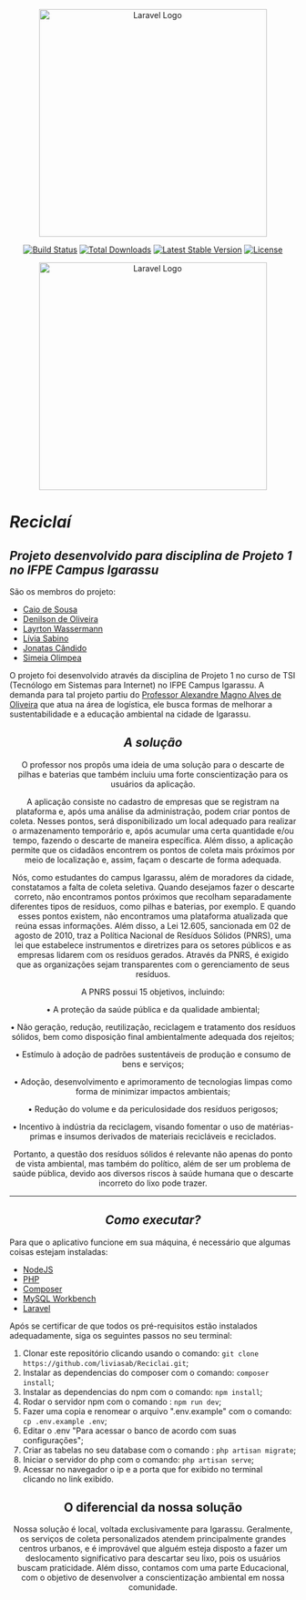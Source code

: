 <p align="center"><a href="https://laravel.com" target="_blank"><img src="https://raw.githubusercontent.com/laravel/art/master/logo-lockup/5%20SVG/2%20CMYK/1%20Full%20Color/laravel-logolockup-cmyk-red.svg" width="400" alt="Laravel Logo"></a></p>

<p align="center">
<a href="https://github.com/laravel/framework/actions"><img src="https://github.com/laravel/framework/workflows/tests/badge.svg" alt="Build Status"></a>
<a href="https://packagist.org/packages/laravel/framework"><img src="https://img.shields.io/packagist/dt/laravel/framework" alt="Total Downloads"></a>
<a href="https://packagist.org/packages/laravel/framework"><img src="https://img.shields.io/packagist/v/laravel/framework" alt="Latest Stable Version"></a>
<a href="https://packagist.org/packages/laravel/framework"><img src="https://img.shields.io/packagist/l/laravel/framework" alt="License"></a>
</p>

<p align="center"><a href="https://laravel.com" target="_blank"><img src="https://raw.githubusercontent.com/laravel/art/master/logo-lockup/5%20SVG/2%20CMYK/1%20Full%20Color/laravel-logolockup-cmyk-red.svg" width="400" alt="Laravel Logo"></a></p>

# ***Reciclaí***

## ***Projeto desenvolvido para disciplina de Projeto 1 no IFPE Campus Igarassu***

São os membros do projeto:



- [Caio de Sousa](https://www.github.com/CaioSousa32)
- [Denilson de Oliveira](https://www.github.com/Denils0n)
- [Layrton Wassermann](http://www.github.com/Layrton07)
- [Lívia Sabino](https://github.com/liviasab)
- [Jonatas Cândido](https://github.com/jonatas2021)
- [Simeia Olimpea](https://github.com/SiOlimpia)
  

O projeto foi desenvolvido através da disciplina de Projeto 1 no curso de TSI (Tecnólogo em Sistemas para Internet) no IFPE Campus Igarassu. A demanda para tal projeto partiu do [Professor Alexandre Magno Alves de Oliveira](mailto:alexandre.oliveira@igarassu.ifpe.edu.br) que atua na área de logística, ele busca formas de melhorar a sustentabilidade e a educação ambiental na cidade de Igarassu.
</div>
<center>

## ***A solução***

</center>

<div align="center" text-align="left">

O professor nos propôs uma ideia de uma solução para o descarte de pilhas e baterias que também incluiu uma forte conscientização para os usuários da aplicação.

A aplicação consiste no cadastro de empresas que se registram na plataforma e, após uma análise da administração, podem criar pontos de coleta. Nesses pontos, será disponibilizado um local adequado para realizar o armazenamento temporário e, após acumular uma certa quantidade e/ou tempo, fazendo o descarte de maneira específica. Além disso, a aplicação permite que os cidadãos encontrem os pontos de coleta mais próximos por meio de localização e, assim, façam o descarte de forma adequada.

Nós, como estudantes do campus Igarassu, além de moradores da cidade, constatamos a falta de coleta seletiva. Quando desejamos fazer o descarte correto, não encontramos pontos próximos que recolham separadamente diferentes tipos de resíduos, como pilhas e baterias, por exemplo. E quando esses pontos existem, não encontramos uma plataforma atualizada que reúna essas informações. Além disso, a Lei 12.605, sancionada em 02 de agosto de 2010, traz a Política Nacional de Resíduos Sólidos (PNRS), uma lei que estabelece instrumentos e diretrizes para os setores públicos e as empresas lidarem com os resíduos gerados. Através da PNRS, é exigido que as organizações sejam transparentes com o gerenciamento de seus resíduos.

A PNRS possui 15 objetivos, incluindo:

• A proteção da saúde pública e da qualidade ambiental;

• Não geração, redução, reutilização, reciclagem e tratamento dos resíduos sólidos, bem como disposição final ambientalmente adequada dos rejeitos;

• Estímulo à adoção de padrões sustentáveis de produção e consumo de bens e serviços;

• Adoção, desenvolvimento e aprimoramento de tecnologias limpas como forma de minimizar impactos ambientais;

• Redução do volume e da periculosidade dos resíduos perigosos;

• Incentivo à indústria da reciclagem, visando fomentar o uso de matérias-primas e insumos derivados de materiais recicláveis e reciclados.

Portanto, a questão dos resíduos sólidos é relevante não apenas do ponto de vista ambiental, mas também do político, além de ser um problema de saúde pública, devido aos diversos riscos à saúde humana que o descarte incorreto do lixo pode trazer.

</div>

----------

<center>

## ***Como executar?***

</center>

Para que o aplicativo funcione em sua máquina, é necessário que algumas coisas estejam instaladas:

</center>

- [NodeJS](https://nodejs.org/pt-br)
- [PHP](https://www.php.net/)
- [Composer](https://getcomposer.org/)
- [MySQL Workbench](https://dev.mysql.com/downloads/workbench/)
- [Laravel](https://www.laravel.com)

Após se certificar de que todos os pré-requisitos estão instalados adequadamente, siga os seguintes passos no seu terminal:

1. Clonar este repositório clicando usando o comando: `git clone https://github.com/liviasab/Reciclai.git`;
2. Instalar as dependencias do composer com o comando: `composer install`;
3. Instalar as dependencias do npm com o comando: `npm install`;
4. Rodar o servidor npm com o comando : `npm run dev`;
5. Fazer uma copia e renomear o arquivo ".env.example" com o comando: `cp .env.example .env`;
6. Editar o .env "Para acessar o banco de acordo com suas configurações";
7. Criar as tabelas no seu database com o comando : `php artisan migrate`;
8. Iniciar o servidor do php com o comando: `php artisan serve`;
9. Acessar no navegador o ip e a porta que for exibido no terminal clicando no link exibido.

<center>

## O diferencial da nossa solução 

</center>

<div align="center" text-align="left">
Nossa solução é local, voltada exclusivamente para Igarassu. Geralmente, os serviços de coleta personalizados atendem principalmente grandes centros urbanos, 
e é improvável que alguém esteja disposto a fazer um deslocamento significativo para descartar seu lixo, pois os usuários buscam praticidade. Além disso, 
contamos com uma parte Educacional, com o objetivo de desenvolver a conscientização ambiental em nossa comunidade.

</div>




  
